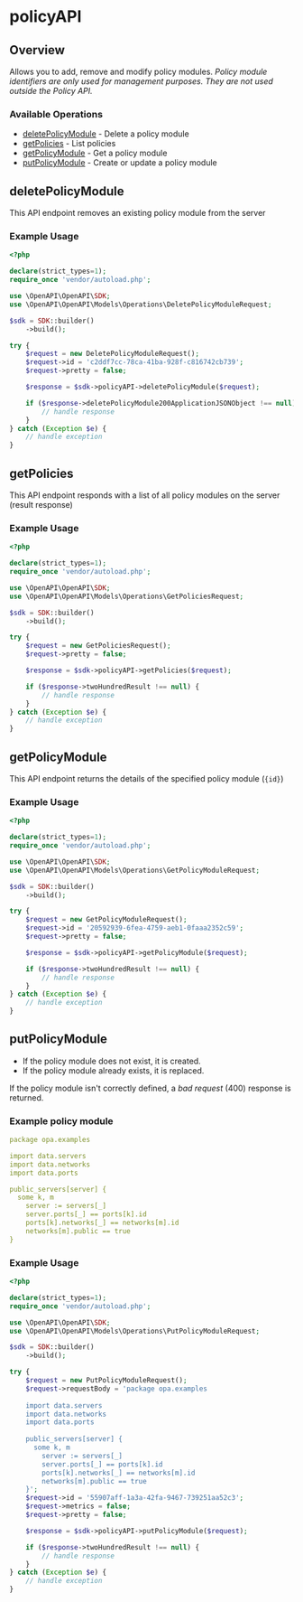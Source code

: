 # policyAPI

## Overview

Allows you to add, remove and modify policy modules. *Policy module identifiers are only used for management purposes. They are not used outside the Policy API.*

### Available Operations

* [deletePolicyModule](#deletepolicymodule) - Delete a policy module
* [getPolicies](#getpolicies) - List policies
* [getPolicyModule](#getpolicymodule) - Get a policy module
* [putPolicyModule](#putpolicymodule) - Create or update a policy module

## deletePolicyModule

This API endpoint removes an existing policy module from the server

### Example Usage

```php
<?php

declare(strict_types=1);
require_once 'vendor/autoload.php';

use \OpenAPI\OpenAPI\SDK;
use \OpenAPI\OpenAPI\Models\Operations\DeletePolicyModuleRequest;

$sdk = SDK::builder()
    ->build();

try {
    $request = new DeletePolicyModuleRequest();
    $request->id = 'c2ddf7cc-78ca-41ba-928f-c816742cb739';
    $request->pretty = false;

    $response = $sdk->policyAPI->deletePolicyModule($request);

    if ($response->deletePolicyModule200ApplicationJSONObject !== null) {
        // handle response
    }
} catch (Exception $e) {
    // handle exception
}
```

## getPolicies

This API endpoint responds with a list of all policy modules on the server (result response)

### Example Usage

```php
<?php

declare(strict_types=1);
require_once 'vendor/autoload.php';

use \OpenAPI\OpenAPI\SDK;
use \OpenAPI\OpenAPI\Models\Operations\GetPoliciesRequest;

$sdk = SDK::builder()
    ->build();

try {
    $request = new GetPoliciesRequest();
    $request->pretty = false;

    $response = $sdk->policyAPI->getPolicies($request);

    if ($response->twoHundredResult !== null) {
        // handle response
    }
} catch (Exception $e) {
    // handle exception
}
```

## getPolicyModule

This API endpoint returns the details of the specified policy module (`{id}`)

### Example Usage

```php
<?php

declare(strict_types=1);
require_once 'vendor/autoload.php';

use \OpenAPI\OpenAPI\SDK;
use \OpenAPI\OpenAPI\Models\Operations\GetPolicyModuleRequest;

$sdk = SDK::builder()
    ->build();

try {
    $request = new GetPolicyModuleRequest();
    $request->id = '20592939-6fea-4759-aeb1-0faaa2352c59';
    $request->pretty = false;

    $response = $sdk->policyAPI->getPolicyModule($request);

    if ($response->twoHundredResult !== null) {
        // handle response
    }
} catch (Exception $e) {
    // handle exception
}
```

## putPolicyModule

- If the policy module does not exist, it is created.
- If the policy module already exists, it is replaced.

If the policy module isn't correctly defined, a *bad request* (400) response is returned.

### Example policy module
```yaml
package opa.examples

import data.servers
import data.networks
import data.ports

public_servers[server] {
  some k, m
  	server := servers[_]
  	server.ports[_] == ports[k].id
  	ports[k].networks[_] == networks[m].id
  	networks[m].public == true
}
```

### Example Usage

```php
<?php

declare(strict_types=1);
require_once 'vendor/autoload.php';

use \OpenAPI\OpenAPI\SDK;
use \OpenAPI\OpenAPI\Models\Operations\PutPolicyModuleRequest;

$sdk = SDK::builder()
    ->build();

try {
    $request = new PutPolicyModuleRequest();
    $request->requestBody = 'package opa.examples
    
    import data.servers
    import data.networks
    import data.ports
    
    public_servers[server] {
      some k, m
      	server := servers[_]
      	server.ports[_] == ports[k].id
      	ports[k].networks[_] == networks[m].id
      	networks[m].public == true
    }';
    $request->id = '55907aff-1a3a-42fa-9467-739251aa52c3';
    $request->metrics = false;
    $request->pretty = false;

    $response = $sdk->policyAPI->putPolicyModule($request);

    if ($response->twoHundredResult !== null) {
        // handle response
    }
} catch (Exception $e) {
    // handle exception
}
```
